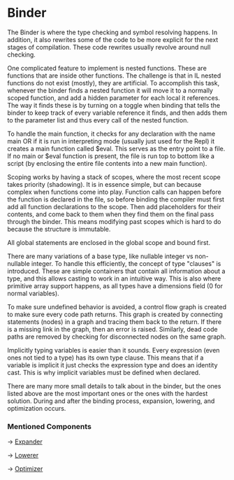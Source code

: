 # Binder

The Binder is where the type checking and symbol resolving happens. In addition, it also rewrites some of the code to be
more explicit for the next stages of compilation. These code rewrites usually revolve around null checking.

One complicated feature to implement is nested functions. These are functions that are inside other functions. The
challenge is that in IL nested functions do not exist (mostly), they are artificial. To accomplish this task, whenever
the binder finds a nested function it will move it to a normally scoped function, and add a hidden parameter for each
local it references. The way it finds these is by turning on a toggle when binding that tells the binder to keep track
of every variable reference it finds, and then adds them to the parameter list and thus every call of the nested
function.

To handle the main function, it checks for any declaration with the name main OR if it is run in interpreting mode
(usually just used for the Repl) it creates a main function called $eval. This serves as the entry point to a file. If
no main or $eval function is present, the file is run top to bottom like a script (by enclosing the entire file contents
into a new main function).

Scoping works by having a stack of scopes, where the most recent scope takes priority (shadowing). It is in essence
simple, but can because complex when functions come into play. Function calls can happen before the function is
declared in the file, so before binding the compiler must first add all function declarations to the scope. Then add
placeholders for their contents, and come back to them when they find them on the final pass through the binder. This
means modifying past scopes which is hard to do because the structure is immutable.

All global statements are enclosed in the global scope and bound first.

There are many variations of a base type, like nullable integer vs non-nullable integer. To handle this efficiently,
the concept of type "clauses" is introduced. These are simple containers that contain all information about a type, and
this allows casting to work in an intuitive way. This is also where primitive array support happens, as all types have
a dimensions field (0 for normal variables).

To make sure undefined behavior is avoided, a control flow graph is created to make sure every code path returns. This
graph is created by connecting statements (nodes) in a graph and tracing them back to the return. If there is a missing
link in the graph, then an error is raised. Similarly, dead code paths are removed by checking for disconnected nodes
on the same graph.

Implicitly typing variables is easier than it sounds. Every expression (even ones not tied to a type) has its own
type clause. This means that if a variable is implicit it just checks the expression type and does an identity cast.
This is why implicit variables must be defined when declared.

There are many more small details to talk about in the binder, but the ones listed above are the most important ones
or the ones with the hardest solution. During and after the binding process, expansion, lowering, and optimization
occurs.

### Mentioned Components

-> [Expander](Expander.md)

-> [Lowerer](Lowerer.md)

-> [Optimizer](Optimizer.md)
